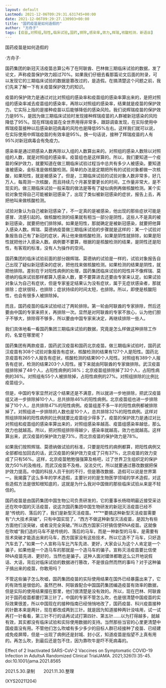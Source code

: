 ```yaml
---
layout: default
Lastmod: 2021-12-06T09:29:31.631745+00:00
date: 2021-12-06T09:29:27.130903+00:00
title: "国药疫苗是如何造假的"
author: "方舟子"
tags: [疫苗,对照组,阳性,临床试验,国药,排除,感染率,效力,辉瑞,核酸检测，新语丝]
---
```


国药疫苗是如何造假的

·方舟子·

国药集团的新冠灭活疫苗总算公布了在阿联酋、巴林做三期临床试验的数据，发了论文，声称疫苗保护效力超过70%。如果我们仔细去看那篇论文后面的附录，可以发现它的三期临床试验的数据是篡改过的，是造假。在搞清楚这个问题之前，我们先来了解一下有关疫苗保护效力的知识。

疫苗的保护效力是通过对比对照组的感染率和疫苗组的感染率算出来的，是把对照组的感染率减去疫苗组的感染率，再除以对照组的感染率，结果就是疫苗的保护效力。它实际上指的是接种疫苗以后能够降低的感染风险。我们说辉瑞疫苗的保护效力是95%，是因为做三期临床试验时发现接种辉瑞疫苗的人群被新冠感染的风险降低了95%。现在辉瑞疫苗在全世界用得非常多，跟踪调查发现，在实际使用中辉瑞疫苗接种以后感染新冠病毒的风险也是降低95%左右。这样我们就可以说，在实际使用中辉瑞疫苗的有效率是95%。换一句话说，接种了辉瑞疫苗的人有95%对新冠病毒会有免疫力。

感染率是通过把感染人数再除以入组的人数算出来的。对照组的感染人数除以对照组的人数，就是对照组的感染率。疫苗组也是这样算的。所以，我们要知道一个疫苗的保护效力，就要知道在做三期临床试验过程当中总共有多少人被感染。要知道谁被感染，金标准是做核酸检测。简单的办法是定期把所有的试验对象都做一次核酸，如果阳性，就是被感染了。但是，三期临床试验的试验对象人数非常多，好几万人，每周测一次核酸，而且持续几个月甚至要更长的时间，工作量非常大，是不现实的。做三期临床试验一般采取的做法是等有了疑似病例再做核酸检测。某个实验对象觉得自己可能被新冠感染了，出现了类似被新冠感染的症状，报告上去，再把他叫来做核酸检测。

试验对象认为自己被新冠感染了，不一定真的是被感染，他出现的那些症状可能是感冒、流感引起的。做核酸检测的结果就有相当一部分是阴性，这些人不是真的被新冠感染，就要把他们排除掉。如果是阳性，那就确定是被新冠感染，就要把他算入感染人数。辉瑞、莫德纳疫苗做三期临床试验的步骤就是这样的：某一个试验对象报告自己有了新冠的症状，再让他来做核酸检测，如果是阴性就排除，如果是阳性就把他计入感染人数。病例要不要算，根据的是核酸检测的结果，是阴性还是阳性，有客观的标准，没有人为操作的空间。

国药集团的临床试验前面的部分跟辉瑞、莫德纳的试验是一样的，试验对象报告自己出现了疑似新冠感染的症状，把他找来做核酸检测。如果检测的结果是阴性，就把他排除。差别在于对阳性病例的处理，国药集团临床试验的阳性并不像辉瑞、莫德纳的临床试验那样都算入感染人数，要不要算进去还要由专家来认定。如果试验对象认为自己有症状，但是专家鉴定结果认为没有症状，属于无症状感染者，那就排除；症状很轻，也排除；症状持续的时间太短，也排除。所以，即使是核酸阳性，也会有很多人被排除掉。

而且，国药疫苗的临床试验经过了两轮排除。第一轮由阿联酋的专家排除，然后还要由中国的专家来把关，再排除一次。显然是对阿联酋的专家不放心，认为他们胆子不够大，排除得不够多，所以要由中国专家来决定，再继续排除一些人。

我们具体地看一看国药集团三期临床试验的数据，究竟是怎么样做这种排除工作的，名堂在哪里呢？

国药集团有两款疫苗，国药武汉疫苗和国药北京疫苗。做三期临床试验时，国药武汉疫苗有308个试验对象报告有症状，核酸检测的结果有127个人是阳性。国药北京疫苗有265个人报告有症状，核酸检测的结果90个人阳性。对照组有389个人报告有症状，检测的结果203个人阳性。接下来就由阿联酋的专家做排除。武汉疫苗组排除掉了48个人，占阳性病例的38%；北京疫苗组排除掉了32个人，占阳性病例的36%。对照组有55个人被排除掉，占阳性病例的27%。对照组排除的比例比疫苗组少。

但是，中国的专家显然对这个结果还是不满意，所以就进一步地排除，把武汉疫苗组又进一步排除掉10个人，总共排除46%的阳性病例。北京疫苗组也进一步排除掉了10个人，总共排除47%的阳性病例。疫苗组差不多一半的阳性病例都被排除掉了。对照组进一步排除的人数也是10个人，总共排除32%的阳性病例。这样对照组排除掉的阳性病例的比例就要比疫苗组少得多了。疫苗的保护效力是通过对比对照组和疫苗组的感染率算出来的，对照组感染率越高、疫苗组感染率越低，那么效力也就越高。所以，把对照组排除得越少，感染率就越高，效力也就越高。这样算出来，武汉疫苗的保护效力是73%，而北京疫苗的保护效力是78%。

如果我们按照辉瑞、莫德纳做试验的标准，只要是阳性的病例都算，把阳性病例又全部都给加回去的话，武汉疫苗的保护效力变成了只有37%，北京疫苗的效力变成了只有56%。这样，北京疫苗勉勉强强算及格吧，过了世界卫生组织定的保护效力50%的及格线，而武汉疫苗不及格，没法交代，所以就要通过篡改数据把保护效力提高。中国的科技人员干别的不行，但是篡改数据、造假可以说是世界第一。我揭露了这么多年的学术造假，主要针对的是生物医学领域的学术造假，对这些造假方法是很知根知底的，这就是为什么我对中国做的那些临床试验从来是不轻信的。

国药疫苗是由国药集团中国生物公司负责研发的，它的董事长杨晓明最近接受采访还在吹中国的灭活疫苗，说这次国药集团中国生物研发的新冠灭活疫苗已经不是“传统的、落后的了，我们是新型灭活疫苗。**”**要搞这种新型灭活疫苗需要有“六大技术突破”，只有中国实现了，“西方不做这种新型灭活疫苗，是因为有些方面他们没突破，或者没完全突破。”所以西方国家只好搞信使RNA疫苗。这就像在吹嘘“我们造的马车不是传统的、落后的马车，而是一种新型的马车，是需要有技术突破才能造出来的马车，西方国家没有这些技术，所以它造不了马车，只好造汽车去了。”如果一个人宣称马车比汽车先进、更好，大家会认为这个人肯定是一个骗子，如果他是一个造马车的那就是一个造马车的骗子。宣称灭活疫苗要比信使RNA疫苗先进、更好的，当然也是骗子。这种人面对媒体都敢这么公开地说假话、大话，背后对临床试验的数据进行篡改，不是很自然而然的事吗？对于这种骗子搞出来的疫苗，你敢用吗？

不管这些骗子怎么吹嘘，国药集团疫苗的实际使用结果在国外已经暴露出来了，它的有效性是很低的。虽然巴林、阿联酋配合中国国药集团编造疫苗有效率的数据，但是实际的使用结果摆在那里，他们很清楚是没有效的。所以，现在巴林、阿联酋对于国药疫苗都要打第三针了。中国的专家不管怎么吹，也是很清楚中国疫苗的实际效果很差，所以中国现在的接种指南已经悄悄地改了，国药疫苗、科兴疫苗接种的针数本来是两针，现在都改成两到三针。就是因为知道接种两针没啥用，试一试再打一针看看，第三针不行的话再试试打第四针、第五针……以为打得越多，就越有效，其实都没有临床试验和实际使用数据的支持。当然那些当官的心里更清楚中国疫苗没有用。不管他们怎么吹嘘有多少多少的目标人群已经接种了疫苗、已经建成免疫屏障，但是一出现了病例还是封城、封小区，知道疫苗是指望不上真有用的。再怎么吹，到最后还是包不住，因为靠吹牛是吓不死病毒的。

Effect of 2 Inactivated SARS-CoV-2 Vaccines on Symptomatic COVID-19 Infection in AdultsA Randomized Clinical TrialJAMA. 2021;326(1):35-45. doi:10.1001/jama.2021.8565

2021.5.30.录制　　2021.11.30.整理

(XYS20211204)


